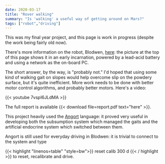 ```yaml
---
date: 2020-03-17
title: "Rover walking"
summary: "Is 'walking' a useful way of getting around on Mars?"
tags: ["robot","driving"]
---
```


This was my final year project, and this page is work in progress
(despite the work being fairly old now). 

There's more information on the robot, Blodwen, 
[here](/project/blodwen): the picture at the top of this page shows
it in an early incarnation, powered by a lead-acid battery and using
a network as the on-board PC.

The short answer, by the way, is "probably not." I'd hoped that using
some kind of walking gait on slopes would help overcome slip on the
powdery surface, but it's quite inefficient. More work needs to 
be done with better motor control algorithms, and probably better
motors. Here's a video:

{{< youtube 7vspI6JLdMA >}}


The full report is available {{< download file=report.pdf text="here" >}}.


This project heavily used the [Angort](/project/angort) language:
it proved very useful in developing both the subsumption system which
managed the gaits and the artificial endocrine system which switched
between them.

Angort is still used for everyday driving in Blodwen: it is trivial
to connect to the system and type

{{< highlight "linenos=table" "style=bw">}}
reset calib
300 d
{{< / highlight >}}
to reset, recalibrate and drive.
